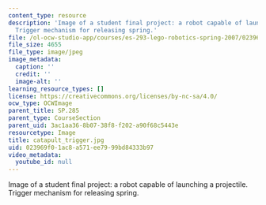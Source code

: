 ```yaml
---
content_type: resource
description: 'Image of a student final project: a robot capable of launching a projectile.
  Trigger mechanism for releasing spring.'
file: /ol-ocw-studio-app/courses/es-293-lego-robotics-spring-2007/023969f01ac8a571ee7999bd84333b97_catapult_trigger.jpg
file_size: 4655
file_type: image/jpeg
image_metadata:
  caption: ''
  credit: ''
  image-alt: ''
learning_resource_types: []
license: https://creativecommons.org/licenses/by-nc-sa/4.0/
ocw_type: OCWImage
parent_title: SP.285
parent_type: CourseSection
parent_uid: 3ac1aa36-8b07-38f8-f202-a90f68c5443e
resourcetype: Image
title: catapult_trigger.jpg
uid: 023969f0-1ac8-a571-ee79-99bd84333b97
video_metadata:
  youtube_id: null
---
```

Image of a student final project: a robot capable of launching a projectile. Trigger mechanism for releasing spring.